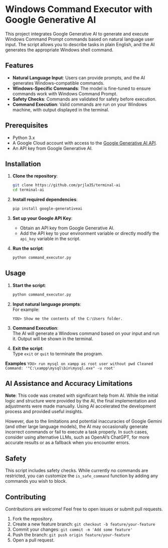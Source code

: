# Windows Command Executor with Google Generative AI

This project integrates Google Generative AI to generate and execute Windows Command Prompt commands based on natural language user input. The script allows you to describe tasks in plain English, and the AI generates the appropriate Windows shell command.

## Features

- **Natural Language Input**: Users can provide prompts, and the AI generates Windows-compatible commands.
- **Windows-Specific Commands**: The model is fine-tuned to ensure commands work with Windows Command Prompt.
- **Safety Checks**: Commands are validated for safety before execution.
- **Command Execution**: Valid commands are run on your Windows machine, with output displayed in the terminal.

## Prerequisites

- Python 3.x
- A Google Cloud account with access to the [Google Generative AI API](https://cloud.google.com/generative-ai).
- An API key from Google Generative AI.

## Installation

1. **Clone the repository**:
    ```bash
    git clone https://github.com/prjla35/terminal-ai
    cd terminal-ai
    ```

2. **Install required dependencies**:
    ```bash
    pip install google-generativeai
    ```

3. **Set up your Google API Key**:

    - Obtain an API key from Google Generative AI.
    - Add the API key to your environment variable or directly modify the `api_key` variable in the script.

4. **Run the script**:
    ```bash
    python command_executor.py
    ```

## Usage

1. **Start the script**:
    ```bash
    python command_executor.py
    ```

2. **Input natural language prompts**:  
    For example:
    ```
    YOU> Show me the contents of the C:\Users folder.
    ```

3. **Command Execution**:  
    The AI will generate a Windows command based on your input and run it. Output will be shown in the terminal.

4. **Exit the script**:  
    Type `exit` or `quit` to terminate the program.

**Examples**
`YOU> run mysql on xampp as root user without pwd
Cleaned Command: '"C:\xampp\mysql\bin\mysql.exe" -u root'`
## AI Assistance and Accuracy Limitations

**Note**: This code was created with significant help from AI. While the initial logic and structure were provided by the AI, the final implementation and adjustments were made manually. Using AI accelerated the development process and provided useful insights.

However, due to the limitations and potential inaccuracies of Google Gemini (and other large language models), the AI may occasionally generate incorrect commands or fail to execute a task properly. In such cases, consider using alternative LLMs, such as OpenAI’s ChatGPT, for more accurate results or as a fallback when you encounter errors.

## Safety

This script includes safety checks. While currently no commands are restricted, you can customize the `is_safe_command` function by adding any commands you wish to block.

## Contributing

Contributions are welcome! Feel free to open issues or submit pull requests.

1. Fork the repository.
2. Create a new feature branch: `git checkout -b feature/your-feature`
3. Commit your changes: `git commit -m 'Add some feature'`
4. Push the branch: `git push origin feature/your-feature`
5. Open a pull request.
